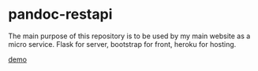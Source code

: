 # pandoc-restapi

The main purpose of this repository is to be used by my main website as a micro service.
Flask for server, bootstrap for front, heroku for hosting.

[demo](https://pandoc-api.herokuapp.com/)
